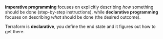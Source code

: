 **imperative programming** focuses on explicitly describing _how_ something should be done (step-by-step instructions), while **declarative programming** focuses on describing _what_ should be done (the desired outcome).

Terraform is **declarative**, you define the end state and it figures out how to get there.